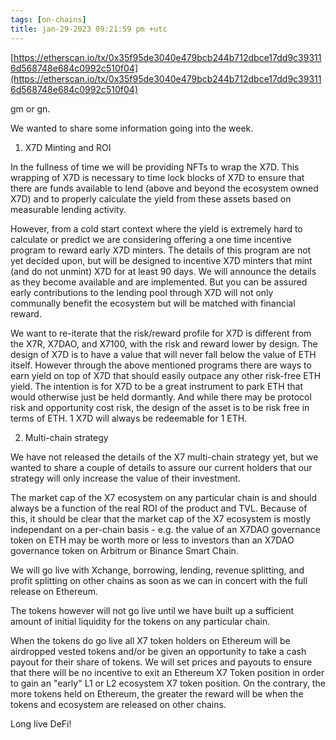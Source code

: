 ```yaml
---
tags: [on-chains]
title: jan-29-2023 09:21:59 pm +utc
---
```


[https://etherscan.io/tx/0x35f95de3040e479bcb244b712dbce17dd9c393116d568748e684c0992c510f04](https://etherscan.io/tx/0x35f95de3040e479bcb244b712dbce17dd9c393116d568748e684c0992c510f04)

gm or gn.

We wanted to share some information going into the week.

1. X7D Minting and ROI

In the fullness of time we will be providing NFTs to wrap the X7D. This wrapping of X7D is necessary to time lock blocks of X7D to ensure that there are funds available to lend (above and beyond the ecosystem owned X7D) and to properly calculate the yield from these assets based on measurable lending activity.

However, from a cold start context where the yield is extremely hard to calculate or predict we are considering offering a one time incentive program to reward early X7D minters. The details of this program are not yet decided upon, but will be designed to incentive X7D minters that mint (and do not unmint) X7D for at least 90 days. We will announce the details as they become available and are implemented. But you can be assured early contributions to the lending pool through X7D will not only communally benefit the ecosystem but will be matched with financial reward.

We want to re-iterate that the risk/reward profile for X7D is different from the X7R, X7DAO, and X7100, with the risk and reward lower by design. The design of X7D is to have a value that will never fall below the value of ETH itself. However through the above mentioned programs there are ways to earn yield on top of X7D that should easily outpace any other risk-free ETH yield. The intention is for X7D to be a great instrument to park ETH that would otherwise just be held dormantly. And while there may be protocol risk and opportunity cost risk, the design of the asset is to be risk free in terms of ETH. 1 X7D will always be redeemable for 1 ETH.

2. Multi-chain strategy

We have not released the details of the X7 multi-chain strategy yet, but we wanted to share a couple of details to assure our current holders that our strategy will only increase the value of their investment.

The market cap of the X7 ecosystem on any particular chain is and should always be a function of the real ROI of the product and TVL. Because of this, it should be clear that the market cap of the X7 ecosystem is mostly independant on a per-chain basis - e.g. the value of an X7DAO governance token on ETH may be worth more or less to investors than an X7DAO governance token on Arbitrum or Binance Smart Chain.

We will go live with Xchange, borrowing, lending, revenue splitting, and profit splitting on other chains as soon as we can in concert with the full release on Ethereum.

The tokens however will not go live until we have built up a sufficient amount of initial liquidity for the tokens on any particular chain.

When the tokens do go live all X7 token holders on Ethereum will be airdropped vested tokens and/or be given an opportunity to take a cash payout for their share of tokens. We will set prices and payouts to ensure that there will be no incentive to exit an Ethereum X7 Token position in order to gain an "early" L1 or L2 ecosystem X7 token position. On the contrary, the more tokens held on Ethereum, the greater the reward will be when the tokens and ecosystem are released on other chains.

Long live DeFi!
